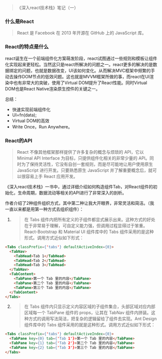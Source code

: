 > 《深入react技术栈》笔记（一）

### 什么是React

> React 是 Facebook 在 2013 年开源在 GitHub 上的 JavaScript 库。

### React的特点是什么

react诞生在一个前端组件化方案萌发阶段，react试图通过一些规则和模板让组件化实现起来更轻松。当然这只是react所解决的问题之一。react更多的解决的是数据绑定的问题，也就是数据改变，UI该如何变化。从而解决MVC框架中频繁的手动去操作DOM节点的低效问题。这也就是MVVM框架所做的事，而react在UI渲染中也有非常大的突破，使用了Virtual DOM提升了React性能。同时Virtual DOM也是React Native渲染原生控件的关键之一。

总结：
* 快速实现前端组件化
* UI=fn(data);
* Virtual DOM的高效
* Write Once，Run Anywhere。

### React的API

> React 不像其他框架那样提供了许多复杂的概念与烦琐的 API，它以 Minimal API Interface 为目标，只提供组件化相关的非常少量的 API。同时为了保持灵活性，它没有自创一套规则，而是尽可能地让用户使用原生 JavaScript 进行开发。只要熟悉原生 JavaScript 并了解重要概念后，就可以很容易上手 React 应用开发。

《深入react技术栈》一书中，通过详细介绍如何构造组件Tab，对React组件的初始化，生命周期，数据流动等相关的API进行了非常深入的剖析。

作者介绍了2种组件组织方式，其中第二种让我大开眼界，非常灵活和简洁。（我一直以来都是用第一种方式去组织组件）：

1. > 在 Tabs 组件内把所有定义的子组件都显式展示出来。这种方式的好处在于非常易于理解，可自定义能力强，但调用过程显得过于笨重。React-Bootstrap 和 Material UI 组件库中的 Tabs 组件采用的是这种形式。调用方式近似如下形式：

```HTML
<Tabs classPrefix={'tabs'} defaultActiveIndex={0}>
  <TabNav>
    <TabHead>Tab 1</TabHead>
    <TabHead>Tab 2</TabHead>
    <TabHead>Tab 3</TabHead>
  </TabNav>
  <TabContent>
    <TabPane>第一个 Tab 里的内容</TabPane>
    <TabPane>第二个 Tab 里的内容</TabPane>
    <TabPane>第三个 Tab 里的内容</TabPane>
  </TabContent>
</Tabs>
```

2. > 在 Tabs 组件内只显示定义内容区域的子组件集合，头部区域对应内部区域每一个 TabPane 组件的 props，让其在 TabNav 组件内拼装。这种方式的调用写法简洁，把复杂的逻辑留给了组件去实现。Ant Design 组件库中的 Tabs 组件采用的就是这种形式。调用方式近似如下形式：

```HTML
<Tabs classPrefix={'tabs'} defaultActiveIndex={0}>
  <TabPane key={0} tab={'Tab 1'}>第一个 Tab 里的内容</TabPane>
  <TabPane key={1} tab={'Tab 2'}>第二个 Tab 里的内容</TabPane>
  <TabPane key={2} tab={'Tab 3'}>第三个 Tab 里的内容</TabPane>
</Tabs>
```
